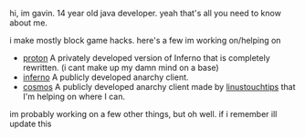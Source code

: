 hi, im gavin. 14 year old java developer. yeah that's all you need to know about me.

i make mostly block game hacks. here's a few im working on/helping on

- [proton](https://github.com/Sxmurai/proton) A privately developed version of Inferno that is completely rewritten. (i cant make up my damn mind on a base)
- [inferno](https://github.com/Sxmurai/inferno) A publicly developed anarchy client.
- [cosmos](https://github.com/momentumdevelopment/cosmos) A publicly developed anarchy client made by [linustouchtips](https://github.com/linustouchtips) that I'm helping on where I can.

im probably working on a few other things, but oh well. if i remember ill update this
